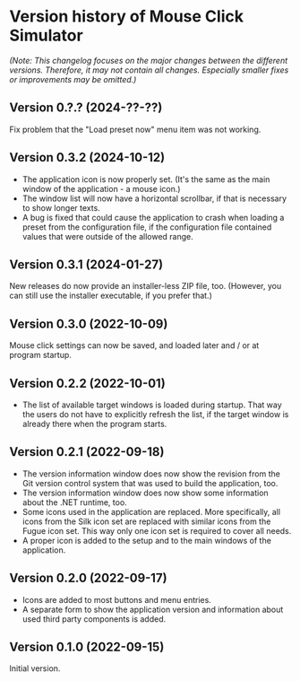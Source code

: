 # Version history of Mouse Click Simulator

_(Note: This changelog focuses on the major changes between the different
versions. Therefore, it may not contain all changes. Especially smaller fixes or
improvements may be omitted.)_

## Version 0.?.? (2024-??-??)

Fix problem that the "Load preset now" menu item was not working.

## Version 0.3.2 (2024-10-12)

* The application icon is now properly set. (It's the same as the main window of
  the application - a mouse icon.)
* The window list will now have a horizontal scrollbar, if that is necessary to
  show longer texts.
* A bug is fixed that could cause the application to crash when loading a preset
  from the configuration file, if the configuration file contained values that
  were outside of the allowed range.

## Version 0.3.1 (2024-01-27)

New releases do now provide an installer-less ZIP file, too.
(However, you can still use the installer executable, if you prefer that.)

## Version 0.3.0 (2022-10-09)

Mouse click settings can now be saved, and loaded later and / or at program
startup.

## Version 0.2.2 (2022-10-01)

* The list of available target windows is loaded during startup. That way the
  users do not have to explicitly refresh the list, if the target window is
  already there when the program starts.

## Version 0.2.1 (2022-09-18)

* The version information window does now show the revision from the Git version
  control system that was used to build the application, too.
* The version information window does now show some information about the .NET
  runtime, too.
* Some icons used in the application are replaced. More specifically, all icons
  from the Silk icon set are replaced with similar icons from the Fugue icon
  set. This way only one icon set is required to cover all needs.
* A proper icon is added to the setup and to the main windows of the
  application.

## Version 0.2.0 (2022-09-17)

* Icons are added to most buttons and menu entries.
* A separate form to show the application version and information about used
  third party components is added.

## Version 0.1.0 (2022-09-15)

Initial version.
